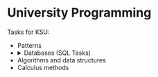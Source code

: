 # University Programming
Tasks for KSU:

- Patterns
- <details><summary>Databases (SQL Tasks)</summary> DBMS: MariaDB 10.4.10</details>
- Algorithms and data structures
- Calculus methods
